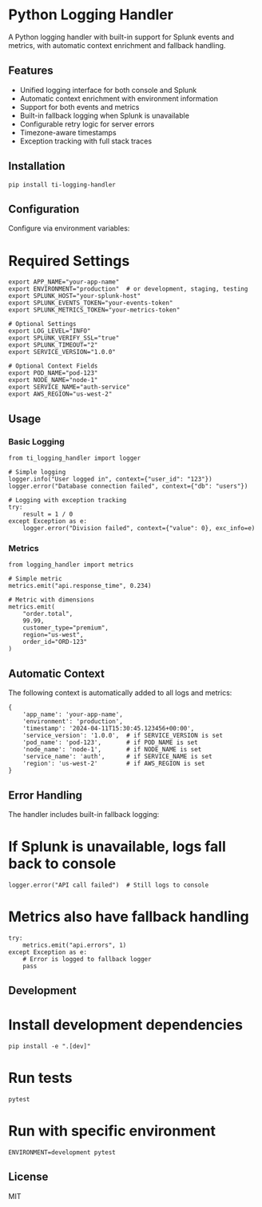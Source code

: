 # Python Logging Handler

A Python logging handler with built-in support for Splunk events and metrics, with automatic context enrichment and fallback handling.

## Features

- Unified logging interface for both console and Splunk
- Automatic context enrichment with environment information
- Support for both events and metrics
- Built-in fallback logging when Splunk is unavailable
- Configurable retry logic for server errors
- Timezone-aware timestamps
- Exception tracking with full stack traces

## Installation
```
pip install ti-logging-handler
```

## Configuration

Configure via environment variables:

# Required Settings
```
export APP_NAME="your-app-name"
export ENVIRONMENT="production"  # or development, staging, testing
export SPLUNK_HOST="your-splunk-host"
export SPLUNK_EVENTS_TOKEN="your-events-token"
export SPLUNK_METRICS_TOKEN="your-metrics-token"

# Optional Settings
export LOG_LEVEL="INFO"
export SPLUNK_VERIFY_SSL="true"
export SPLUNK_TIMEOUT="2"
export SERVICE_VERSION="1.0.0"

# Optional Context Fields
export POD_NAME="pod-123"
export NODE_NAME="node-1"
export SERVICE_NAME="auth-service"
export AWS_REGION="us-west-2"
```

## Usage

### Basic Logging
```
from ti_logging_handler import logger

# Simple logging
logger.info("User logged in", context={"user_id": "123"})
logger.error("Database connection failed", context={"db": "users"})

# Logging with exception tracking
try:
    result = 1 / 0
except Exception as e:
    logger.error("Division failed", context={"value": 0}, exc_info=e)
```
### Metrics
```
from logging_handler import metrics

# Simple metric
metrics.emit("api.response_time", 0.234)

# Metric with dimensions
metrics.emit(
    "order.total", 
    99.99,
    customer_type="premium",
    region="us-west",
    order_id="ORD-123"
)
```
## Automatic Context

The following context is automatically added to all logs and metrics:
```
{
    'app_name': 'your-app-name',
    'environment': 'production',
    'timestamp': '2024-04-11T15:30:45.123456+00:00',
    'service_version': '1.0.0',  # if SERVICE_VERSION is set
    'pod_name': 'pod-123',       # if POD_NAME is set
    'node_name': 'node-1',       # if NODE_NAME is set
    'service_name': 'auth',      # if SERVICE_NAME is set
    'region': 'us-west-2'        # if AWS_REGION is set
}
```
## Error Handling

The handler includes built-in fallback logging:

# If Splunk is unavailable, logs fall back to console
```
logger.error("API call failed")  # Still logs to console
```
# Metrics also have fallback handling
```
try:
    metrics.emit("api.errors", 1)
except Exception as e:
    # Error is logged to fallback logger
    pass
```
## Development

# Install development dependencies
```
pip install -e ".[dev]"
```
# Run tests
```
pytest
```
# Run with specific environment
```
ENVIRONMENT=development pytest
```
## License

MIT